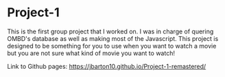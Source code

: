# Project-1

This is the first group project that I worked on.  I was in charge of quering OMBD's database as well as making most of the Javascript.  This project is designed to be something for you to use when you want to watch a movie but you are not sure what kind of movie you want to watch!  

Link to Github pages:    https://jbarton10.github.io/Project-1-remastered/
